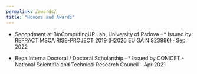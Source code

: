 ```yaml
---
permalink: /awards/
title: "Honors and Awards"
---
```


* Secondment at BioComputingUP Lab, University of Padova
⋅⋅* Issued by REFRACT MSCA RISE-PROJECT 2019 (H2020 EU GA N 823886) · Sep 2022

* Beca Interna Doctoral / Doctoral Scholarship
⋅⋅* Issued by CONICET - National Scientific and Technical Research Council - Apr 2021
